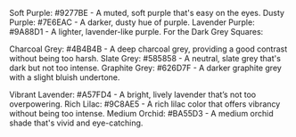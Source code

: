 Soft Purple: #9277BE - A muted, soft purple that's easy on the eyes.
Dusty Purple: #7E6EAC - A darker, dusty hue of purple.
Lavender Purple: #9A88D1 - A lighter, lavender-like purple.
For the Dark Grey Squares:

Charcoal Grey: #4B4B4B - A deep charcoal grey, providing a good contrast without being too harsh.
Slate Grey: #585858 - A neutral, slate grey that's dark but not too intense.
Graphite Grey: #626D7F - A darker graphite grey with a slight bluish undertone.

Vibrant Lavender: #A57FD4 - A bright, lively lavender that’s not too overpowering.
Rich Lilac: #9C8AE5 - A rich lilac color that offers vibrancy without being too intense.
Medium Orchid: #BA55D3 - A medium orchid shade that's vivid and eye-catching.

